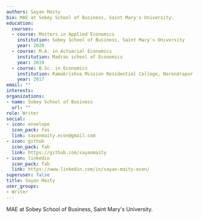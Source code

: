 ```yaml
---
authors: Sayan Maity
bio: MAE at Sobey School of Business, Saint Mary's University.
education:
  courses:
  - course: Masters in Applied Economics
    institution: Sobey School of Business, Saint Mary's University
    year: 2020
  - course: M.A. in Actuarial Economics
    institution: Madras school of Economics
    year: 2019
  - course: B.Sc. in Economics
    institution: Ramakrishna Mission Residential College, Narendrapur (University of Calcutta)
    year: 2017
email: ""
interests:
organizations:
- name: Sobey School of Business 
  url: ""
role: Writer
social:
- icon: envelope
  icon_pack: fas
  link: sayanmaity.econ@gmail.com
- icon: github
  icon_pack: fab
  link: https://github.com/sayanmaity
- icon: linkedin
  icon_pack: fab
  link: https://www.linkedin.com/in/sayan-maity-econ/  
superuser: false
title: Sayan Maity
user_groups:
- Writer
---
```

MAE at Sobey School of Business, Saint Mary's University.


